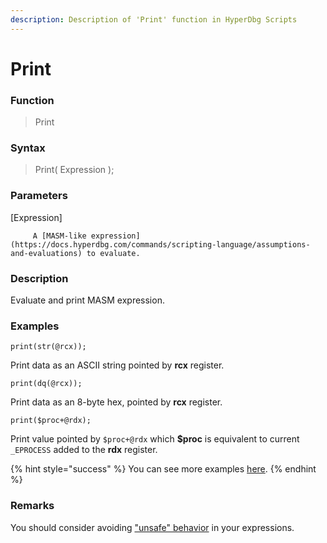 ```yaml
---
description: Description of 'Print' function in HyperDbg Scripts
---
```


# Print

### Function

> Print

### Syntax

> Print\( Expression \);

### Parameters

\[Expression\]

         A [MASM-like expression](https://docs.hyperdbg.com/commands/scripting-language/assumptions-and-evaluations) to evaluate.

### Description

Evaluate and print MASM expression.

### Examples

`print(str(@rcx));`

Print data as an ASCII string pointed by **rcx** register.

`print(dq(@rcx));`

Print data as an 8-byte hex, pointed by **rcx** register.

`print($proc+@rdx);`

Print value pointed by `$proc+@rdx`  which **$proc** is equivalent to current `_EPROCESS`  added to the **rdx** register.

{% hint style="success" %}
You can see more examples [here](https://docs.hyperdbg.com/commands/scripting-language/examples/view-system-state).
{% endhint %}

### **Remarks**

You should consider avoiding ["unsafe" behavior](https://docs.hyperdbg.com/tips-and-tricks/considerations/the-unsafe-behavior) in your expressions.




